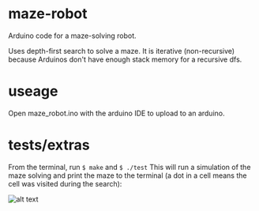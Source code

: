# maze-robot
Arduino code for a maze-solving robot. 

Uses depth-first search to solve a maze. It is iterative (non-recursive) because Arduinos don't have enough stack memory for a recursive dfs.

# useage
Open maze_robot.ino with the arduino IDE to upload to an arduino.

# tests/extras
From the terminal, run `$ make` and `$ ./test`
This will run a simulation of the maze solving and print the maze to the terminal (a dot in a cell means the cell was visited during the search):

![alt text](https://github.com/filipbystricky/maze-robot/blob/master/screenshots/simulation.png)
